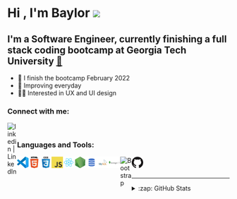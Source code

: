 # Hi , I'm Baylor <img src="https://raw.githubusercontent.com/MartinHeinz/MartinHeinz/master/wave.gif" width="30px">

## I'm a Software Engineer, currently finishing a full stack coding bootcamp at Georgia Tech University [🐝][course]
- 🥳 I finish the bootcamp February 2022 
- 📝 Improving everyday 
- 👨‍🎨 Interested in UX and UI design

### Connect with me:
[<img align="left" alt="linkedin | LinkedIn" width="22px" src="https://cdn.jsdelivr.net/npm/simple-icons@v3/icons/linkedin.svg" />][linkedin]

<br/>

### Languages and Tools:

<img align="left" alt="Visual Studio Code" width="26px" src="https://raw.githubusercontent.com/github/explore/80688e429a7d4ef2fca1e82350fe8e3517d3494d/topics/visual-studio-code/visual-studio-code.png" />
<img align="left" alt="HTML5" width="26px" src="https://raw.githubusercontent.com/github/explore/80688e429a7d4ef2fca1e82350fe8e3517d3494d/topics/html/html.png" />
<img align="left" alt="CSS3" width="26px" src="https://raw.githubusercontent.com/github/explore/80688e429a7d4ef2fca1e82350fe8e3517d3494d/topics/css/css.png" />
<img align="left" alt="JavaScript" width="26px" src="https://raw.githubusercontent.com/github/explore/80688e429a7d4ef2fca1e82350fe8e3517d3494d/topics/javascript/javascript.png" />
<img align="left" alt="React" width="26px" src="https://raw.githubusercontent.com/github/explore/80688e429a7d4ef2fca1e82350fe8e3517d3494d/topics/react/react.png" />
<img align="left" alt="Node.js" width="26px" src="https://raw.githubusercontent.com/github/explore/80688e429a7d4ef2fca1e82350fe8e3517d3494d/topics/nodejs/nodejs.png" />
<img align="left" alt="SQL" width="26px" src="https://raw.githubusercontent.com/github/explore/80688e429a7d4ef2fca1e82350fe8e3517d3494d/topics/sql/sql.png" />
<img align="left" alt="MySQL" width="26px" src="https://raw.githubusercontent.com/github/explore/80688e429a7d4ef2fca1e82350fe8e3517d3494d/topics/mysql/mysql.png" />
<img align="left" alt="MongoDB" width="26px" src="https://raw.githubusercontent.com/github/explore/80688e429a7d4ef2fca1e82350fe8e3517d3494d/topics/mongodb/mongodb.png" />
<img align="left" alt="Bootstrap" width="26px" 
src="https://raw.githubusercontent.com/jmnote/z-icons/master/svg/bootstrap.svg" />
<img align="left" alt="GitHub" width="26px" src="https://raw.githubusercontent.com/github/explore/78df643247d429f6cc873026c0622819ad797942/topics/github/github.png" />

<br />
<br />

---

<details>
  <summary>:zap: GitHub Stats</summary>

  <img align="left" alt="codeSTACKr's GitHub Stats" src="https://github-readme-stats.codestackr.vercel.app/api?username=codeSTACKr&show_icons=true&hide_border=true" />

</details>

[course]: https://bootcamp.pe.gatech.edu/coding/landing-ftpt/?s=Google-Unbranded&pkw=%2Bweb%20%2Bdevelop&pcrid=476837252141&pmt=b&utm_source=google&utm_medium=cpc&utm_campaign=GGL%7CGeorgia-Tech%7CSEM%7CCODING%7C-%7COFL%7CTIER-1%7CALL%7CNBD-G%7CBMM%7CPrimary%7CGeneral&utm_term=%2Bweb%20%2Bdevelop&s=google&k=%2Bweb%20%2Bdevelop&utm_adgroupid=116398781950&utm_locationphysicalms=9010941&utm_matchtype=b&utm_network=g&utm_device=c&utm_content=476837252141&utm_placement=&gclid=Cj0KCQiAnuGNBhCPARIsACbnLzo1dDnFT5ZKXQjUuX_x-P9K8fAGthO1dkikFGDMZ9Vqu3ILXOyoTyYaAjz3EALw_wcB&gclsrc=aw.ds
[linkedin]: https://www.linkedin.com/in/baylorhinshaw/
